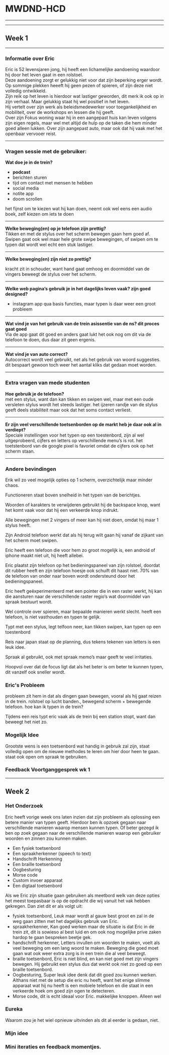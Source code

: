 # MWDND-HCD
<hr>


<hr>

## Week 1 
<hr id="wk1">


### Informatie over Eric

Eric is 52 levensjaren jong, hij heeft een lichamelijke aandoening waardoor hij door het leven gaat in een rolstoel. <br>
Deze aandoening zorgt er gelukkig niet voor dat zijn beperking erger wordt. <br>
Op sommige plekken heeeft hij geen pezen of spieren, of zijn deze niet volledig ontwikkeld. <br>
Zijn reik op het leven is hierdoor wat lastiger geworden, dit merk ik ook op in zijn verhaal. Maar gelukkig staat hij wel positief in het leven.<br>
Hij vertelt over zijn werk als beleidsmedewerker voor toegankelijkheid en mobiliteit, over de workshops en lessen die hij geeft.<br>
Over zijn Fokus woning waar hij in een aangepast huis kan leven volgens zijn eigen regels, maar wel met altijd de hulp op de taken die hem minder goed alleen lukken. Over zijn aangepast auto, maar ook dat hij vaak met het openbaar vervooer reist.<br>
<hr>

### Vragen sessie met de gebruiker:

**Wat doe je in de trein?**
- **podcast**
- berichten sturen
- tijd om contact met mensen te hebben
- social media
- notite app
- doom scrollen

het fijnst om te kiezen wat hij kan doen, neemt ook wel eens een audio boek, zelf kiezen om iets te doen
<hr>

**Welke beweging(en) op je telefoon zijn prettig?** <br>
Tikken en met de stylus over het scherm bewegen gaan hem goed af. Swipen gaat ook wel maar hele grote swipe bewegingen, of swipen om te typen dat wordt wel echt een stuk lastiger.
<hr>

**Welke beweging(en) zijn niet zo prettig?** <br>

kracht zit in schouder, want hand gaat omhoog en doormiddel van de vingers beweegt de stylus over het scherm. 
<hr>

**Welke web pagina’s gebruik je in het dagelijks leven vaak? zijn goed designed?**<br>

- instagram app qua basis functies, maar typen is daar weer een groot probleem
<hr>

**Wat vind je van het gebruik van de trein asissentie van de ns? dit proces gaat goed** <br>
Via de app gaat dit goed en anders gaat lukt het ook nog om dit via de telefoon te doen, dus daar zit geen ergenis.
<hr>

**Wat vind je van auto correct?** <br>
Autocorrect wordt veel gebruikt, net als het gebruik van woord suggesties. dit bespaart gewoon toch weer het aantal kliks dat gedaan moet worden.
<hr>

### Extra vragen van mede studenten
**Hoe gebruik je de telefoon?** <br>
met een stylus, want dan kan tikken en swipen wel, maar met een oude versleten stylus wordt het steeds lastiger. het ijzeren randje van de stylus geeft deels stabiliteit maar ook dat het soms contact verliest. 
<hr>

**Er zijn veel verschillende toetsenborden op de markt heb je daar ook al in verdiept?** <br>
Speciale instellingen voor het typen op een toestenbord, zijn al wel uitgeprobeerd, cijfers en letters op verschillende menu’s is rot. het toetstenbord van de google pixel is favoriet omdat de cijfers ook op het scherm staan.
<hr>

### Andere bevindingen

Erik wil zo veel mogelijk opties op 1 scherm, overzichtelijk maar minder chaos. 

Functioneren staat boven snelheid in het typen van de berichtjes.

Woorden of karakters te verwijderen gebruikt hij de backspace knop, want het komt vaak voor dat hij een verkeerde knop indrukt.

Alle bewegingen met 2 vingers of meer kan hij niet doen, omdat hij maar 1 stylus heeft.

Zijn Android telefoon werkt dat als hij terug wilt gaan hij vanaf de zijkant van het scherm moet swipen.

Eric heeft een telefoon die voor hem zo groot mogelijk is, een android of iphone maakt niet uit, hij heeft allebei.

Eric plaatst zijn telefoon op het bedieningspaneel van zijn rolstoel, doordat dit rubber heeft en zijn telefoon hoesje ook schuift dit haast niet.
70% van de telefoon van onder naar boven wordt ondersteund door het bedieningspaneel.

Eric heeft geëxperimenteerd met een pointer die in een raster werkt, hij kan die aansturen naar de verschillende raster regio’s wat doormiddel van spraak bestuurt wordt. 

Wel controle over spieren, maar bepaalde manieren werkt slecht.
heeft een telefoon, is niet vasthouden en typen te gelijk.

Typt met een stylus, legt telfoon neer, kan tikken swipen, kan typen op een toestenbord

Reis naar japan staat op de planning, dus tekens tekenen van letters is een leuk idee.

Spraak al gebruikt, ook met spraak memo’s maar geeft te veel irritaties.

Hoopvol over dat de focus ligt dat als het beter is om beter te kunnen typen, dit vanzelf ook sneller wordt.


### Eric's Probleem

probleem zit hem in dat als dingen gaan bewegen, vooral als hij gaat reizen in de trein.
rolstoel op lucht banden., bewegend scherm + bewegende telefoon. hoe kan ik typen in de trein?

Tijdens een reis typt eric vaak als de trein bij een station stopt, want dan beweegt het niet zo.

### Mogelijk Idee

Grootste wens is een toetsenbord wat handig in gebruik zal zijn, staat volledig open om de nieuwe methodes te leren om hier door heen te gaan. staat ook open om spraak te gebruiken.




### Feedback Voortganggesprek wk 1

<hr>

## Week 2

### Het Onderzoek

Eric heeft vorige week ons laten inzien dat zijn probleem als oplossing een betere manier van typen geeft. Hierdoor ben ik opzoek gegaan naar verschillende manieren waarop mensen kunnen typen. Of beter gezegd ik ben op zoek gegaan naar de verschillende manieren waarop een gebruiker woorden en zinnen zou kunnen maken.

- Een fysiek toetsenbord
- Een spraakherkenner (speech to text)
- Handschrift Herkenning
- Een braille toetsenbord
- Oogbesturing
- Morse code
- Custom invoer apparaat
- Een digtaal toetsenbord

Als we Eric zijn situatie gaan gebruiken als meetbord welk van deze opties het meest toepasbaar is op de opdracht die wij vanuit het vak hebben gekregen. Dan ziet dit er als volgt uit:

- fysiek toetsenbord, Leuk maar wordt al gauw best groot en zal in de weg gaan zitten met het dagelijks gebruik van Eric.
- spraakherkenner, Kan goed werken maar de situatie is dat Eric in de trein zit, dit is sowieso al best luid en om ook nog mogelijke prive zaken hardop te gaan bespreken beetje gek.
- handschrift herkenner, Letters invullen om woorden te maken, voelt als veel beweging om een lang woord te maken. Beweging die goed moet gaan wat ook weer extra zorg is in een trein die al veel beweegt.
- braille toetsenbord, Eric is niet blind, en kan niet goed met zijn vingers bewegen. Hij gebruikt een stylus dus dat werkt ook niet zo goed op een braille toetsenbord.
- Oogbesturing, Super leuk idee denk dat dit goed zou kunnen werken. Althans niet met de setup die eric nu heeft, want het enige slimme apparaat wat hij nu heeft is een mobiele telefoon en die staat in een verkeerde hoek om goed zijn ogen te detecteren.
- Morse code, dit is echt ideaal voor Eric. makkelijke knoppen. Alleen wel 



### Eureka

Waarom zou je het wiel opnieuw uitvinden als dit al eerder is gedaan, niet. 

### Mijn idee


### Mini iteraties en feedback momentjes.

